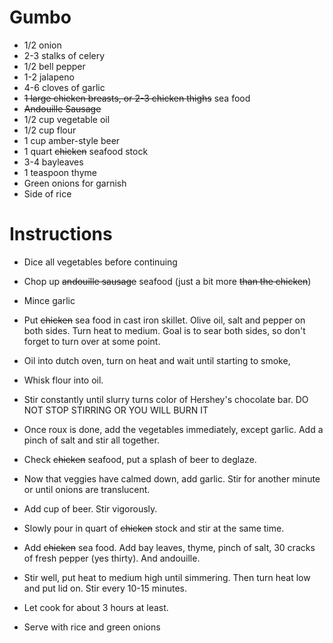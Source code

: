 
# Gumbo

- 1/2 onion
- 2-3 stalks of celery
- 1/2 bell pepper
- 1-2 jalapeno
- 4-6 cloves of garlic
- ~~1 large chicken breasts, or 2-3 chicken thighs~~ sea food
- ~~Andouille Sausage~~
- 1/2 cup vegetable oil
- 1/2 cup flour
- 1 cup amber-style beer
- 1 quart ~~chicken~~ seafood stock
- 3-4 bayleaves
- 1 teaspoon thyme
- Green onions for garnish
- Side of rice
 
# Instructions
- Dice all vegetables before continuing
- Chop up ~~andouille sausage~~ seafood (just a bit more ~~than the chicken~~)
- Mince garlic
- Put ~~chicken~~ sea food in cast iron skillet. Olive oil, salt and pepper on both sides. Turn heat to medium. Goal is to sear both sides, so don't forget to turn over at some point.

- Oil into dutch oven, turn on heat and wait until starting to smoke,
- Whisk flour into oil. 

- Stir constantly until slurry turns color of Hershey's chocolate bar. DO NOT STOP STIRRING OR YOU WILL BURN IT

- Once roux is done, add the vegetables immediately, except garlic. Add a pinch of salt and stir all together.

- Check ~~chicken~~ seafood, put a splash of beer to deglaze.

- Now that veggies have calmed down, add garlic. Stir for another minute or until onions are translucent.

- Add cup of beer. Stir vigorously. 

- Slowly pour in quart of ~~chicken~~ stock and stir at the same time. 

- Add ~~chicken~~ sea food. Add bay leaves, thyme, pinch of salt, 30 cracks of fresh pepper (yes thirty). And andouille. 

- Stir well, put heat to medium high until simmering. Then turn heat low and put lid on. Stir every 10-15 minutes. 

- Let cook for about 3 hours at least. 

- Serve with rice and green onions


